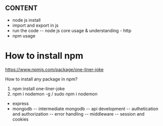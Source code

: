 ## CONTENT 

- node js install 
- import and export in js
- run the code 
-- node js core usage & understanding - http 
- npm usage
# How to install npm 
https://www.npmjs.com/package/one-liner-joke

How to install any package in npm?
1. npm install one-liner-joke
2. npm i nodemon -g / sudo npm i nodemon

- express
- mongodb
-- intermediate mongodb
-- api development 
-- authetication and authorization 
-- error handling
-- middleware
-- session and cookies
